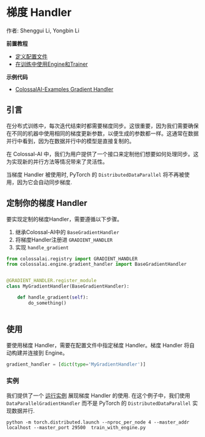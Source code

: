 # 梯度 Handler

作者: Shenggui Li, Yongbin Li

**前置教程**
- [定义配置文件](../basics/define_your_config.md)
- [在训练中使用Engine和Trainer](../basics/engine_trainer.md)

**示例代码**
- [ColossalAI-Examples Gradient Handler](https://github.com/hpcaitech/ColossalAI-Examples/tree/main/features/gradient_handler)

## 引言

在分布式训练中，每次迭代结束时都需要梯度同步。这很重要，因为我们需要确保在不同的机器中使用相同的梯度更新参数，以便生成的参数都一样。这通常在数据并行中看到，因为在数据并行中的模型是直接复制的。

在 Colossal-AI 中，我们为用户提供了一个接口来定制他们想要如何处理同步。这为实现新的并行方法等情况带来了灵活性。

当梯度 Handler 被使用时, PyTorch 的 `DistributedDataParallel` 将不再被使用，因为它会自动同步梯度.

## 定制你的梯度 Handler

要实现定制的梯度Handler，需要遵循以下步骤。
1. 继承Colossal-AI中的 `BaseGradientHandler`
2. 将梯度Handler注册进 `GRADIENT_HANDLER` 
3. 实现 `handle_gradient` 

```python
from colossalai.registry import GRADIENT_HANDLER
from colossalai.engine.gradient_handler import BaseGradientHandler


@GRADIENT_HANDLER.register_module
class MyGradientHandler(BaseGradientHandler):

    def handle_gradient(self):
        do_something()
    

```


## 使用

要使用梯度 Handler，需要在配置文件中指定梯度 Handler。梯度 Handler 将自动构建并连接到 Engine。

```python
gradient_handler = [dict(type='MyGradientHandler')]
```


### 实例

我们提供了一个 [运行实例](https://github.com/hpcaitech/ColossalAI-Examples/tree/main/features/gradient_handler)
展现梯度 Handler 的使用. 在这个例子中，我们使用 `DataParallelGradientHandler` 而不是 PyTorch 的
`DistributedDataParallel` 实现数据并行.

```shell
python -m torch.distributed.launch --nproc_per_node 4 --master_addr localhost --master_port 29500  train_with_engine.py
```
